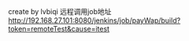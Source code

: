 create by lvbiqi
远程调用job地址
http://192.168.27.101:8080/jenkins/job/payWap/build?token=remoteTest&cause=itest